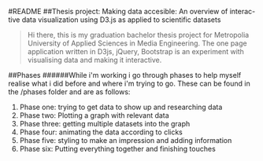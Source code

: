 #README
##Thesis project: Making data accesible: An overview of interac-tive data visualization using D3.js as applied to scientific datasets

>Hi there,
>this is my graduation bachelor thesis project for Metropolia University of Applied Sciences in Media Engineering. The one page application written in D3js, jQuery, Bootstrap is an experiment with visualising data and making it interactive. 


##Phases
######While i'm working i go through phases to help myself realise what i did before and where i'm trying to go. These can be found in the /phases folder and are as follows:

1. Phase one: trying to get data to show up and researching data
2. Phase two: Plotting a graph with relevant data
3. Phase three: getting multiple datasets into the graph
4. Phase four: animating the data according to clicks
5. Phase five: styling to make an impression and adding information
6. Phase six: Putting everything together and finishing touches